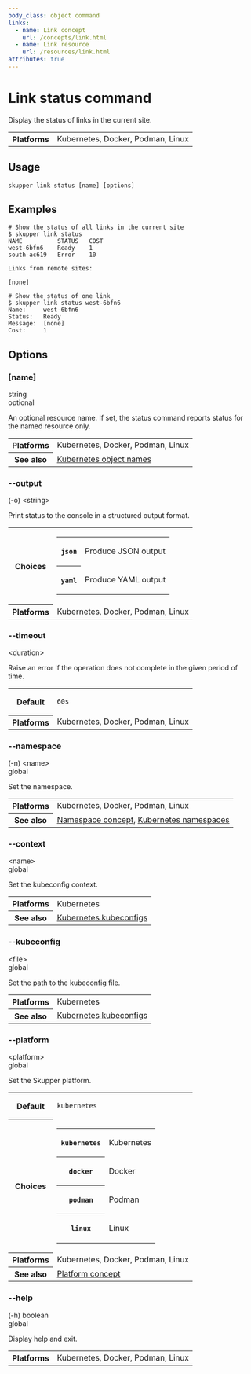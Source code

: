 ```yaml
---
body_class: object command
links:
  - name: Link concept
    url: /concepts/link.html
  - name: Link resource
    url: /resources/link.html
attributes: true
---
```


# Link status command

<section>

Display the status of links in the current site.

<table class="fields"><tr><th>Platforms</th><td>Kubernetes, Docker, Podman, Linux</td></table>

</section>

<section>

## Usage

~~~ shell
skupper link status [name] [options]
~~~

</section>

<section>

## Examples

~~~ console
# Show the status of all links in the current site
$ skupper link status
NAME          STATUS   COST
west-6bfn6    Ready    1
south-ac619   Error    10

Links from remote sites:

[none]

# Show the status of one link
$ skupper link status west-6bfn6
Name:     west-6bfn6
Status:   Ready
Message:  [none]
Cost:     1
~~~

</section>

<section class="attributes">

## Options

<div class="attribute">
<div class="attribute-heading">
<h3 id="option-name">[name]</h3>
<div class="attribute-type-info">string</div>
<div class="attribute-flags">optional</div>
</div>
<div class="attribute-body">

An optional resource name.  If set, the status command reports
status for the named resource only.

<table class="fields"><tr><th>Platforms</th><td>Kubernetes, Docker, Podman, Linux</td><tr><th>See also</th><td><a href="https://kubernetes.io/docs/concepts/overview/working-with-objects/names/">Kubernetes object names</a></td></table>

</div>
</div>

<div class="attribute collapsed">
<div class="attribute-heading">
<h3 id="option-output">--output</h3>
<div class="attribute-type-info">(-o) &lt;string&gt;</div>
</div>
<div class="attribute-body">

Print status to the console in a structured output format.

<table class="fields"><tr><th>Choices</th><td><table class="choices"><tr><th><code>json</code></th><td><p>Produce JSON output</p>
</td></tr><tr><th><code>yaml</code></th><td><p>Produce YAML output</p>
</td></tr></table></td><tr><th>Platforms</th><td>Kubernetes, Docker, Podman, Linux</td></table>

</div>
</div>

<div class="attribute collapsed">
<div class="attribute-heading">
<h3 id="option-timeout">--timeout</h3>
<div class="attribute-type-info">&lt;duration&gt;</div>
</div>
<div class="attribute-body">

Raise an error if the operation does not complete in the given
period of time.

<table class="fields"><tr><th>Default</th><td><p><code>60s</code></p>
</td><tr><th>Platforms</th><td>Kubernetes, Docker, Podman, Linux</td></table>

</div>
</div>

<div class="attribute collapsed">
<div class="attribute-heading">
<h3 id="option-namespace">--namespace</h3>
<div class="attribute-type-info">(-n) &lt;name&gt;</div>
<div class="attribute-flags">global</div>
</div>
<div class="attribute-body">

Set the namespace.

<table class="fields"><tr><th>Platforms</th><td>Kubernetes, Docker, Podman, Linux</td><tr><th>See also</th><td><a href="/concepts/namespace.html">Namespace concept</a>, <a href="https://kubernetes.io/docs/concepts/overview/working-with-objects/namespaces/">Kubernetes namespaces</a></td></table>

</div>
</div>

<div class="attribute collapsed">
<div class="attribute-heading">
<h3 id="option-context">--context</h3>
<div class="attribute-type-info">&lt;name&gt;</div>
<div class="attribute-flags">global</div>
</div>
<div class="attribute-body">

Set the kubeconfig context.

<table class="fields"><tr><th>Platforms</th><td>Kubernetes</td><tr><th>See also</th><td><a href="https://kubernetes.io/docs/concepts/configuration/organize-cluster-access-kubeconfig/">Kubernetes kubeconfigs</a></td></table>

</div>
</div>

<div class="attribute collapsed">
<div class="attribute-heading">
<h3 id="option-kubeconfig">--kubeconfig</h3>
<div class="attribute-type-info">&lt;file&gt;</div>
<div class="attribute-flags">global</div>
</div>
<div class="attribute-body">

Set the path to the kubeconfig file.

<table class="fields"><tr><th>Platforms</th><td>Kubernetes</td><tr><th>See also</th><td><a href="https://kubernetes.io/docs/concepts/configuration/organize-cluster-access-kubeconfig/">Kubernetes kubeconfigs</a></td></table>

</div>
</div>

<div class="attribute collapsed">
<div class="attribute-heading">
<h3 id="option-platform">--platform</h3>
<div class="attribute-type-info">&lt;platform&gt;</div>
<div class="attribute-flags">global</div>
</div>
<div class="attribute-body">

Set the Skupper platform.

<table class="fields"><tr><th>Default</th><td><p><code>kubernetes</code></p>
</td><tr><th>Choices</th><td><table class="choices"><tr><th><code>kubernetes</code></th><td><p>Kubernetes</p>
</td></tr><tr><th><code>docker</code></th><td><p>Docker</p>
</td></tr><tr><th><code>podman</code></th><td><p>Podman</p>
</td></tr><tr><th><code>linux</code></th><td><p>Linux</p>
</td></tr></table></td><tr><th>Platforms</th><td>Kubernetes, Docker, Podman, Linux</td><tr><th>See also</th><td><a href="/concepts/platform.html">Platform concept</a></td></table>

</div>
</div>

<div class="attribute collapsed">
<div class="attribute-heading">
<h3 id="option-help">--help</h3>
<div class="attribute-type-info">(-h) boolean</div>
<div class="attribute-flags">global</div>
</div>
<div class="attribute-body">

Display help and exit.

<table class="fields"><tr><th>Platforms</th><td>Kubernetes, Docker, Podman, Linux</td></table>

</div>
</div>

</section>
